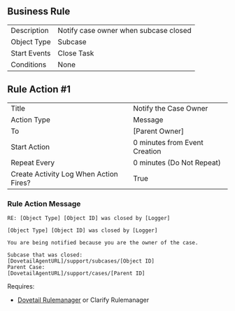 ## Business Rule

|  |  |
| ------------- | ------------- |
| Description  | Notify case owner when subcase closed|
| Object Type  | Subcase  |
| Start Events| Close Task
| Conditions | None

## Rule Action #1
|  |  |
| ------------- | ------------- |
| Title	| Notify the Case Owner
| Action Type	| Message
| To |	[Parent Owner]
| Start Action	| 0 minutes from Event Creation
| Repeat Every	| 0 minutes (Do Not Repeat)
| Create Activity Log When Action Fires?	| True

### Rule Action Message	
```
RE: [Object Type] [Object ID] was closed by [Logger]

[Object Type] [Object ID] was closed by [Logger]

You are being notified because you are the owner of the case.

Subcase that was closed:
[DovetailAgentURL]/support/subcases/[Object ID]
Parent Case:
[DovetailAgentURL]/support/cases/[Parent ID]

```

Requires:
* [Dovetail Rulemanager](https://support.dovetailsoftware.com/selfservice/products/show/RuleManager) or Clarify Rulemanager
